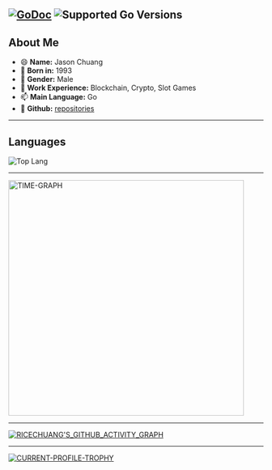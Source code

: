 [![GoDoc](https://pkg.go.dev/badge/github.com/riceChuang/riceChuang)](https://pkg.go.dev/github.com/riceChuang/riceChuang)
![Supported Go Versions](https://img.shields.io/badge/Go-1.22%2C%201.23-lightgrey.svg)
---

## About Me

- 😄 **Name:** Jason Chuang
- 🔭 **Born in:** 1993
- 🌱 **Gender:** Male
- 💼 **Work Experience:** Blockchain, Crypto, Slot Games
- 📫 **Main Language:** Go
- 🔗 **Github:** [repositories](https://github.com/riceChuang?tab=repositories&type=public&sort=stargazers)

---

## Languages

![Top Lang](https://github-readme-stats.vercel.app/api/top-langs/?username=riceChuang&hide=html&card_width=465)


---

<img src="http://github-profile-summary-cards.vercel.app/api/cards/productive-time?username=riceChuang&theme=radical&utcOffset=8.00" alt="TIME-GRAPH" width="465">

---

[![RICECHUANG'S_GITHUB_ACTIVITY_GRAPH](https://github-readme-activity-graph.vercel.app/graph?username=riceChuang)](https://github.com/riceChuang)

---

[![CURRENT-PROFILE-TROPHY](https://github-profile-trophy.vercel.app/?username=riceChuang)](https://github.com/riceChuang)
